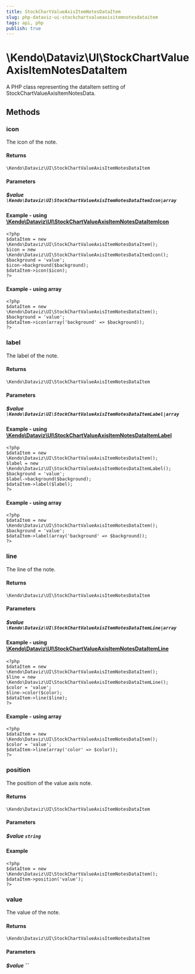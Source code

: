 ```yaml
---
title: StockChartValueAxisItemNotesDataItem
slug: php-dataviz-ui-stockchartvalueaxisitemnotesdataitem
tags: api, php
publish: true
---
```


# \Kendo\Dataviz\UI\StockChartValueAxisItemNotesDataItem

A PHP class representing the dataItem setting of StockChartValueAxisItemNotesData.


## Methods

### icon

The icon of the note.

#### Returns
`\Kendo\Dataviz\UI\StockChartValueAxisItemNotesDataItem`

#### Parameters

##### $value `\Kendo\Dataviz\UI\StockChartValueAxisItemNotesDataItemIcon|array`


#### Example - using [\Kendo\Dataviz\UI\StockChartValueAxisItemNotesDataItemIcon](/kendo-ui/api/wrappers/php/Kendo/Dataviz/UI/StockChartValueAxisItemNotesDataItemIcon)
    <?php
    $dataItem = new \Kendo\Dataviz\UI\StockChartValueAxisItemNotesDataItem();
    $icon = new \Kendo\Dataviz\UI\StockChartValueAxisItemNotesDataItemIcon();
    $background = 'value';
    $icon->background($background);
    $dataItem->icon($icon);
    ?>

#### Example - using array

    <?php
    $dataItem = new \Kendo\Dataviz\UI\StockChartValueAxisItemNotesDataItem();
    $background = 'value';
    $dataItem->icon(array('background' => $background));
    ?>

### label

The label of the note.

#### Returns
`\Kendo\Dataviz\UI\StockChartValueAxisItemNotesDataItem`

#### Parameters

##### $value `\Kendo\Dataviz\UI\StockChartValueAxisItemNotesDataItemLabel|array`


#### Example - using [\Kendo\Dataviz\UI\StockChartValueAxisItemNotesDataItemLabel](/kendo-ui/api/wrappers/php/Kendo/Dataviz/UI/StockChartValueAxisItemNotesDataItemLabel)
    <?php
    $dataItem = new \Kendo\Dataviz\UI\StockChartValueAxisItemNotesDataItem();
    $label = new \Kendo\Dataviz\UI\StockChartValueAxisItemNotesDataItemLabel();
    $background = 'value';
    $label->background($background);
    $dataItem->label($label);
    ?>

#### Example - using array

    <?php
    $dataItem = new \Kendo\Dataviz\UI\StockChartValueAxisItemNotesDataItem();
    $background = 'value';
    $dataItem->label(array('background' => $background));
    ?>

### line

The line of the note.

#### Returns
`\Kendo\Dataviz\UI\StockChartValueAxisItemNotesDataItem`

#### Parameters

##### $value `\Kendo\Dataviz\UI\StockChartValueAxisItemNotesDataItemLine|array`


#### Example - using [\Kendo\Dataviz\UI\StockChartValueAxisItemNotesDataItemLine](/kendo-ui/api/wrappers/php/Kendo/Dataviz/UI/StockChartValueAxisItemNotesDataItemLine)
    <?php
    $dataItem = new \Kendo\Dataviz\UI\StockChartValueAxisItemNotesDataItem();
    $line = new \Kendo\Dataviz\UI\StockChartValueAxisItemNotesDataItemLine();
    $color = 'value';
    $line->color($color);
    $dataItem->line($line);
    ?>

#### Example - using array

    <?php
    $dataItem = new \Kendo\Dataviz\UI\StockChartValueAxisItemNotesDataItem();
    $color = 'value';
    $dataItem->line(array('color' => $color));
    ?>

### position
The position of the value axis note.

#### Returns
`\Kendo\Dataviz\UI\StockChartValueAxisItemNotesDataItem`

#### Parameters

##### $value `string`



#### Example 
    <?php
    $dataItem = new \Kendo\Dataviz\UI\StockChartValueAxisItemNotesDataItem();
    $dataItem->position('value');
    ?>

### value
The value of the note.

#### Returns
`\Kendo\Dataviz\UI\StockChartValueAxisItemNotesDataItem`

#### Parameters

##### $value ``



